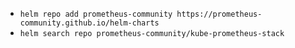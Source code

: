 - `helm repo add prometheus-community https://prometheus-community.github.io/helm-charts`
- `helm search repo prometheus-community/kube-prometheus-stack`